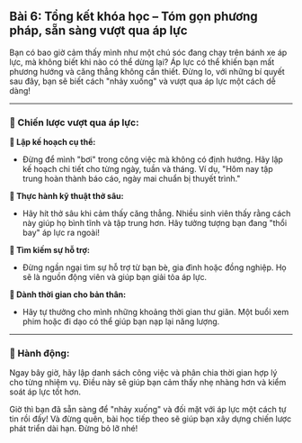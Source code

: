 ## Bài 6: Tổng kết khóa học – Tóm gọn phương pháp, sẵn sàng vượt qua áp lực

Bạn có bao giờ cảm thấy mình như một chú sóc đang chạy trên bánh xe áp lực, mà không biết khi nào có thể dừng lại? Áp lực có thể khiến bạn mất phương hướng và căng thẳng không cần thiết. Đừng lo, với những bí quyết sau đây, bạn sẽ biết cách "nhảy xuống" và vượt qua áp lực một cách dễ dàng!

---

### 📌 Chiến lược vượt qua áp lực:

**🔹 Lập kế hoạch cụ thể:**
- Đừng để mình "bơi" trong công việc mà không có định hướng. Hãy lập kế hoạch chi tiết cho từng ngày, tuần và tháng. Ví dụ, "Hôm nay tập trung hoàn thành báo cáo, ngày mai chuẩn bị thuyết trình."

**🔹 Thực hành kỹ thuật thở sâu:**
- Hãy hít thở sâu khi cảm thấy căng thẳng. Nhiều sinh viên thấy rằng cách này giúp họ bình tĩnh và tập trung hơn. Hãy tưởng tượng bạn đang "thổi bay" áp lực ra ngoài!

**🔹 Tìm kiếm sự hỗ trợ:**
- Đừng ngần ngại tìm sự hỗ trợ từ bạn bè, gia đình hoặc đồng nghiệp. Họ sẽ là nguồn động viên và giúp bạn giải tỏa áp lực.

**🔹 Dành thời gian cho bản thân:**
- Hãy tự thưởng cho mình những khoảng thời gian thư giãn. Một buổi xem phim hoặc đi dạo có thể giúp bạn nạp lại năng lượng.

---

### 🚀 Hành động:

Ngay bây giờ, hãy lập danh sách công việc và phân chia thời gian hợp lý cho từng nhiệm vụ. Điều này sẽ giúp bạn cảm thấy nhẹ nhàng hơn và kiểm soát áp lực tốt hơn.

Giờ thì bạn đã sẵn sàng để "nhảy xuống" và đối mặt với áp lực một cách tự tin rồi đấy! Và đừng quên, bài học tiếp theo sẽ giúp bạn xây dựng chiến lược phát triển dài hạn. Đừng bỏ lỡ nhé!